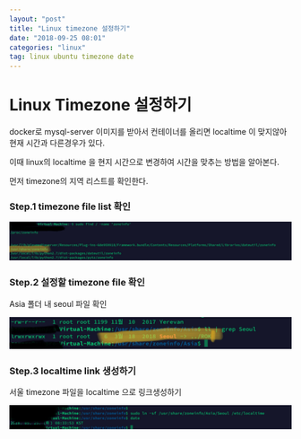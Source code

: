 ```yaml
---
layout: "post"
title: "Linux timezone 설정하기"
date: "2018-09-25 08:01"
categories: "linux"
tag: linux ubuntu timezone date
---
```


# Linux Timezone 설정하기



docker로 mysql-server 이미지를 받아서 컨테이너를 올리면 localtime 이 맞지않아 현재 시간과 다른경우가 있다.

이때 linux의 localtime 을 현지 시간으로 변경하여 시간을 맞추는 방법을 알아본다.

먼저 timezone의 지역 리스트를 확인한다.

### Step.1 timezone file list 확인

![step1](/images/20180925/IMG_0344.JPG)


### Step.2 설정할 timezone file 확인

Asia 폴더 내 seoul 파일 확인

![step2](/images/20180925/IMG_0346.JPG)

### Step.3 localtime link 생성하기

서울 timezone 파일을 localtime 으로 링크생성하기

![step3](/images/20180925/IMG_0348.JPG)